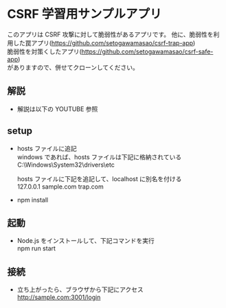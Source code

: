 # CSRF 学習用サンプルアプリ

このアプリは CSRF 攻撃に対して脆弱性があるアプリです。
他に、脆弱性を利用した罠アプリ(https://github.com/setogawamasao/csrf-trap-app)  
脆弱性を対策くしたアプリ(https://github.com/setogawamasao/csrf-safe-app)  
がありますので、併せてクローンしてください。

## 解説

- 解説は以下の YOUTUBE 参照

## setup

- hosts ファイルに追記  
  windows であれば、hosts ファイルは下記に格納されている  
  C:\Windows\System32\drivers\etc

  hosts ファイルに下記を追記して、localhost に別名を付ける  
  127.0.0.1 sample.com trap.com

- npm install

## 起動

- Node.js をインストールして、下記コマンドを実行  
  npm run start

## 接続

- 立ち上がったら、ブラウザから下記にアクセス  
  http://sample.com:3001/login
